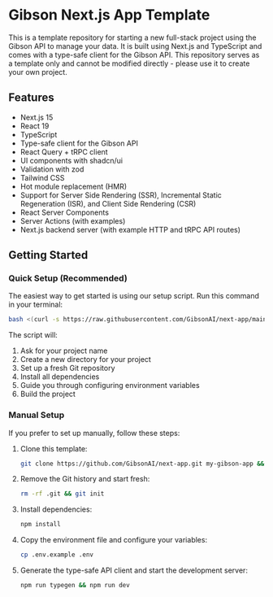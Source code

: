 # Gibson Next.js App Template

This is a template repository for starting a new full-stack project using the Gibson API to manage your data. It is built using Next.js and TypeScript and comes with a type-safe client for the Gibson API. This repository serves as a template only and cannot be modified directly - please use it to create your own project.

## Features

- Next.js 15
- React 19
- TypeScript
- Type-safe client for the Gibson API
- React Query + tRPC client
- UI components with shadcn/ui
- Validation with zod
- Tailwind CSS
- Hot module replacement (HMR)
- Support for Server Side Rendering (SSR), Incremental Static Regeneration (ISR), and Client Side Rendering (CSR)
- React Server Components
- Server Actions (with examples)
- Next.js backend server (with example HTTP and tRPC API routes)

## Getting Started

### Quick Setup (Recommended)

The easiest way to get started is using our setup script. Run this command in your terminal:

```bash
bash <(curl -s https://raw.githubusercontent.com/GibsonAI/next-app/main/setup.sh)
```

The script will:

1. Ask for your project name
2. Create a new directory for your project
3. Set up a fresh Git repository
4. Install all dependencies
5. Guide you through configuring environment variables
6. Build the project

### Manual Setup

If you prefer to set up manually, follow these steps:

1. Clone this template:

   ```bash
   git clone https://github.com/GibsonAI/next-app.git my-gibson-app && cd my-gibson-app
   ```

2. Remove the Git history and start fresh:

   ```bash
   rm -rf .git && git init
   ```

3. Install dependencies:

   ```bash
   npm install
   ```

4. Copy the environment file and configure your variables:

   ```bash
   cp .env.example .env
   ```

5. Generate the type-safe API client and start the development server:

   ```bash
   npm run typegen && npm run dev
   ```
